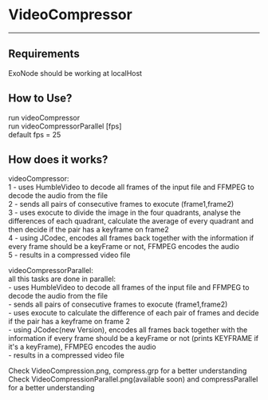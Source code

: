# VideoCompressor
-------------------------------------------------------------------------------
## Requirements
ExoNode should be working at localHost</br>

## How to Use?
run videoCompressor</br>
run videoCompressorParallel [fps] </br>
default fps = 25</br>

## How does it works?
videoCompressor:</br>
1 - uses HumbleVideo to decode all frames of the input file and FFMPEG to decode the audio from the file</br>
2 - sends all pairs of consecutive frames to exocute (frame1,frame2)</br>
3 - uses exocute to divide the image in the four quadrants, analyse the differences of each quadrant, calculate the average of every quadrant and then decide if the pair has a keyframe on frame2</br>
4 - using JCodec, encodes all frames back together with the information if every frame should be a keyFrame or not, FFMPEG encodes the audio</br>
5 - results in a compressed video file</br>

videoCompressorParallel:</br>
  all this tasks are done in parallel:</br>
    - uses HumbleVideo to decode all frames of the input file and FFMPEG to decode the audio from the file </br>
    - sends all pairs of consecutive frames to exocute (frame1,frame2)</br>
    - uses exocute to calculate the difference of each pair of frames and decide if the pair has a keyframe on frame 2 </br>
    - using JCodec(new Version), encodes all frames back together with the information if every frame should be a keyFrame or not (prints KEYFRAME if it's a keyFrame), FFMPEG encodes the audio</br>
    - results in a compressed video file</br>
 

Check VideoCompression.png, compress.grp for a better understanding </br>
Check VideoCompressionParallel.png(available soon) and compressParallel for a better understanding </br>
